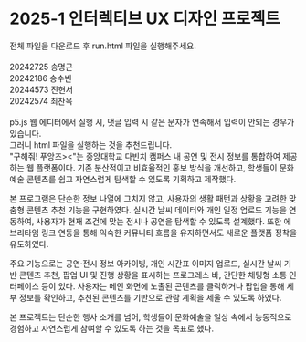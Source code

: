 # 2025-1 인터렉티브 UX 디자인 프로젝트

전체 파일을 다운로드 후 run.html 파일을 실행해주세요.
<br><br>
20242725 송명근  
20242186 송수빈  
20244573 진현서  
20242574 최찬옥
<br><br>
p5.js 웹 에디터에서 실행 시, 댓글 입력 시 같은 문자가 연속해서 입력이 안되는 경우가 있습니다.  
그러니 html 파일을 실행하는 것을 추천드립니다.
<br>
"구해줘! 푸앙즈><"는 중앙대학교 다빈치 캠퍼스 내 공연 및 전시 정보를 통합하여 제공하는 웹 플랫폼이다. 기존 분산적이고 비효율적인 홍보 방식을 개선하고, 학생들이 문화예술 콘텐츠를 쉽고 자연스럽게 탐색할 수 있도록 기획하고 제작했다.

본 프로그램은 단순한 정보 나열에 그치지 않고, 사용자의 생활 패턴과 상황을 고려한 맞춤형 콘텐츠 추천 기능을 구현하였다. 실시간 날씨 데이터와 개인 일정 업로드 기능을 연동하여, 사용자가 현재 조건에 맞는 전시나 공연을 탐색할 수 있도록 설계했다. 또한 에브리타임 링크 연동을 통해 익숙한 커뮤니티 흐름을 유지하면서도 새로운 플랫폼 정착을 유도하였다.

주요 기능으로는 공연·전시 정보 아카이빙, 개인 시간표 이미지 업로드, 실시간 날씨 기반 콘텐츠 추천, 팝업 UI 및 진행 상황을 표시하는 프로그레스 바, 간단한 채팅형 소통 인터페이스 등이 있다. 사용자는 메인 화면에 노출된 콘텐츠를 클릭하거나 팝업을 통해 세부 정보를 확인하고, 추천된 콘텐츠를 기반으로 관람 계획을 세울 수 있도록 하였다.

본 프로젝트는 단순한 행사 소개를 넘어, 학생들이 문화예술을 일상 속에서 능동적으로 경험하고 자연스럽게 참여할 수 있도록 하는 것을 목표로 했다. 
